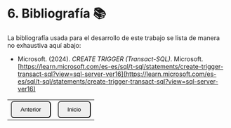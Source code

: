# 6. Bibliografía 📚
La bibliografía usada para el desarrollo de este trabajo se lista de manera no exhaustiva aquí abajo:

- Microsoft. (2024). *CREATE TRIGGER (Transact-SQL)*. Microsoft. [https://learn.microsoft.com/es-es/sql/t-sql/statements/create-trigger-transact-sql?view=sql-server-ver16](https://learn.microsoft.com/es-es/sql/t-sql/statements/create-trigger-transact-sql?view=sql-server-ver16)


<table>
  <tr>
    <td><a href="Cap5.md"><button style="border-radius: 7px; padding: 10px 20px;">Anterior</button></a></td>
    <td><a href="README.md"><button style="border-radius: 7px; padding: 10px 20px;">Inicio</button></a></td>
  </tr>
</table>